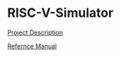# RISC-V-Simulator
[Project Description](https://github.com/DhanushSavaram/RISC-V-Simulator/blob/main/Final%20Project%20Description%202025-1.pdf)


[Refernce Manual](https://github.com/DhanushSavaram/RISC-V-Simulator/blob/main/unpriv-isa-asciidoc-40-56.pdf)
